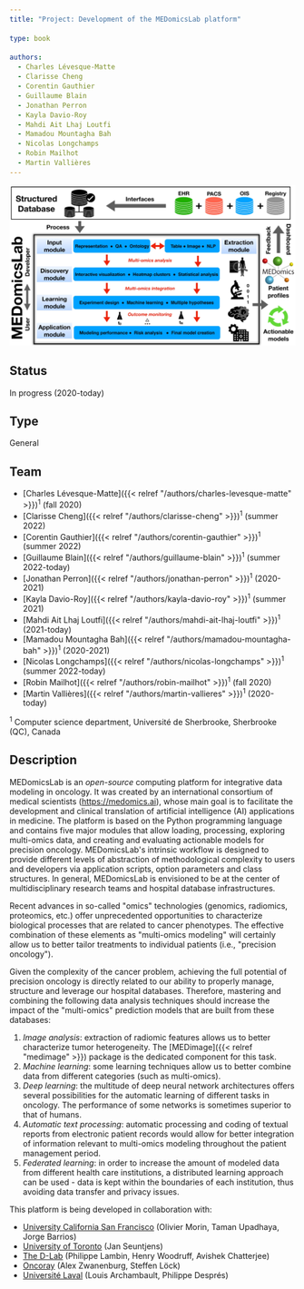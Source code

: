 ```yaml
---
title: "Project: Development of the MEDomicsLab platform"

type: book

authors:
  - Charles Lévesque-Matte
  - Clarisse Cheng
  - Corentin Gauthier
  - Guillaume Blain
  - Jonathan Perron
  - Kayla Davio-Roy
  - Mahdi Ait Lhaj Loutfi
  - Mamadou Mountagha Bah
  - Nicolas Longchamps
  - Robin Mailhot
  - Martin Vallières
---
```


![Schematic diagram of the MEDomicsLab platform](medomicslab.jpg "Schematic diagram of the MEDomicsLab platform")

## Status

In progress (2020-today)

## Type

General

## Team

- [Charles Lévesque-Matte]({{< relref "/authors/charles-levesque-matte" >}})<sup>1</sup> (fall 2020)
- [Clarisse Cheng]({{< relref "/authors/clarisse-cheng" >}})<sup>1</sup> (summer 2022)
- [Corentin Gauthier]({{< relref "/authors/corentin-gauthier" >}})<sup>1</sup> (summer 2022)
- [Guillaume Blain]({{< relref "/authors/guillaume-blain" >}})<sup>1</sup> (summer 2022-today)
- [Jonathan Perron]({{< relref "/authors/jonathan-perron" >}})<sup>1</sup> (2020-2021)
- [Kayla Davio-Roy]({{< relref "/authors/kayla-davio-roy" >}})<sup>1</sup> (summer 2021)
- [Mahdi Ait Lhaj Loutfi]({{< relref "/authors/mahdi-ait-lhaj-loutfi" >}})<sup>1</sup> (2021-today)
- [Mamadou Mountagha Bah]({{< relref "/authors/mamadou-mountagha-bah" >}})<sup>1</sup> (2020-2021)
- [Nicolas Longchamps]({{< relref "/authors/nicolas-longchamps" >}})<sup>1</sup> (summer 2022-today)
- [Robin Mailhot]({{< relref "/authors/robin-mailhot" >}})<sup>1</sup> (fall 2020)
- [Martin Vallières]({{< relref "/authors/martin-vallieres" >}})<sup>1</sup> (2020-today)

<sup>1</sup> Computer science department, Université de Sherbrooke, Sherbrooke (QC), Canada

## Description

MEDomicsLab is an _open-source_ computing platform for integrative data modeling in oncology. It was created by an 
international consortium of medical scientists (<https://medomics.ai>), whose main goal is to facilitate the 
development and clinical translation of artificial intelligence (AI) applications in medicine. The platform is based 
on the Python programming language and contains five major modules that allow loading, processing, exploring 
multi-omics data, and creating and evaluating actionable models for precision oncology. MEDomicsLab's intrinsic 
workflow is designed to provide different levels of abstraction of methodological complexity to users and developers 
via application scripts, option parameters and class structures. In general, MEDomicsLab is envisioned to be at the 
center of multidisciplinary research teams and hospital database infrastructures.

Recent advances in so-called "omics" technologies (genomics, radiomics, proteomics, etc.) offer unprecedented 
opportunities to characterize biological processes that are related to cancer phenotypes. The effective combination 
of these elements as "multi-omics modeling" will certainly allow us to better tailor treatments to individual 
patients (i.e., "precision oncology").

Given the complexity of the cancer problem, achieving the full potential of precision oncology is directly related 
to our ability to properly manage, structure and leverage our hospital databases. Therefore, mastering and combining 
the following data analysis techniques should increase the impact of the "multi-omics" prediction models that are 
built from these databases:

1. _Image analysis_: extraction of radiomic features allows us to better characterize tumor heterogeneity. The [MEDimage]({{< relref "medimage" >}}) package is the dedicated component for this task.
2. _Machine learning_: some learning techniques allow us to better combine data from different categories (such as multi-omics).
3. _Deep learning_: the multitude of deep neural network architectures offers several possibilities for the automatic learning of different tasks in oncology. The performance of some networks is sometimes superior to that of humans.
4. _Automatic text processing_: automatic processing and coding of textual reports from electronic patient records would allow for better integration of information relevant to multi-omics modeling throughout the patient management period.
5. _Federated learning_: in order to increase the amount of modeled data from different health care institutions, a distributed learning approach can be used - data is kept within the boundaries of each institution, thus avoiding data transfer and privacy issues.

This platform is being developed in collaboration with: 
- [University California San Francisco](https://www.ucsf.edu/) (Olivier Morin, Taman Upadhaya, Jorge Barrios)
- [University of Toronto](https://www.utoronto.ca/) (Jan Seuntjens)
- [The D-Lab](https://precisionmedicinemaastricht.eu/the-d-lab/) (Philippe Lambin, Henry Woodruff, Avishek Chatterjee)
- [Oncoray](https://www.oncoray.de/) (Alex Zwanenburg, Steffen Löck)
- [Université Laval](https://www.ulaval.ca/) (Louis Archambault, Philippe Després) 
